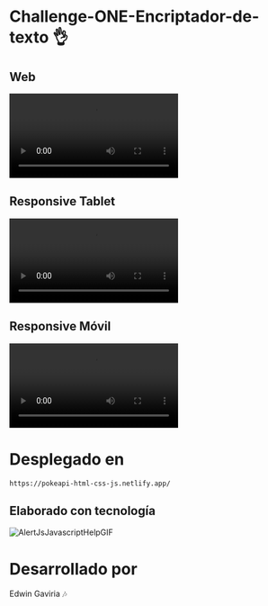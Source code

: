 # Challenge-ONE-Encriptador-de-texto 👌

## Web
![video](https://github.com/Edwingaviria/Challenge-ONE-Encriptador-de-texto/blob/main/web.mp4)
## Responsive Tablet
![video](https://github.com/Edwingaviria/Challenge-ONE-Encriptador-de-texto/blob/main/tablet.mp4)
## Responsive Móvil
![video](https://github.com/Edwingaviria/Challenge-ONE-Encriptador-de-texto/blob/main/celular.mp4)

# Desplegado en
```
https://pokeapi-html-css-js.netlify.app/
```
## Elaborado con tecnología
![AlertJsJavascriptHelpGIF](https://user-images.githubusercontent.com/84098794/213368286-4e001069-211c-41ee-b692-9307b5fab6e8.gif)

# Desarrollado por
Edwin Gaviria 🎶

